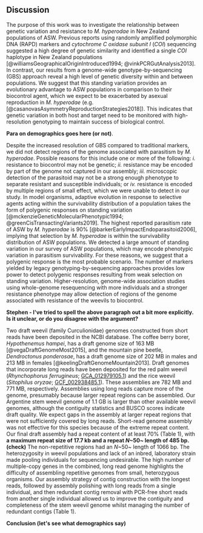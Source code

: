 ## Discussion

The purpose of this work was to investigate the relationship between genetic variation and resistance to *M. hyperodae* in New Zealand populations of ASW.
Previous reports using randomly amplified polymorphic DNA (RAPD) markers and *cytochrome C oxidase subunit I* (*COI*) sequencing suggested a high degree of genetic similarity and identified a single *COI* haplotype in New Zealand populations [@williamsGeographicalOriginIntroduced1994; @vinkPCRGutAnalysis2013].
In contrast, our results from a genome-wide genotype-by-sequencing (GBS) approach reveal a high level of genetic diversity within and between populations.
We suggest that this standing variation provides an evolutionary advantage to ASW populations in comparison to their biocontrol agent, which we expect to be exacerbated by asexual reproduction in *M. hyperodae* (e.g. [@casanovasAsymmetryReproductionStrategies2018]).
This indicates that genetic variation in both host and target need to be monitored with high-resolution genotyping to maintain success of biological control.

**Para on demographics goes here (or not)**.

Despite the increased resolution of GBS compared to traditional markers, we did not detect regions of the genome associated with parasitism by *M. hyperodae*.
Possible reasons for this include one or more of the following:
*i.* resistance to biocontrol may not be genetic;
*ii.* resistance may be encoded by part of the genome not captured in our assembly;
*iii.* microscopic detection of the parasitoid may not be a strong enough phenotype to separate resistant and susceptible individuals; 
or *iv.* resistance is encoded by multiple regions of small effect, which we were unable to detect in our study.
In model organisms, adaptive evolution in response to selective agents acting within the survivability distribution of a population takes the form of polygenic responses on standing variation [@mckenzieGeneticMolecularPhenotypic1994; @greenCisTransactingVariants2019].
The highest reported parasitism rate of ASW by *M. hyperodae* is 90% [@barkerEarlyImpactEndoparasitoid2006], implying that selection by *M. hyperodae* is within the survivability distribution of ASW populations.
We detected a large amount of standing variation in our survey of ASW populations, which may encode phenotypic variation in parasitism survivability.
For these reasons, we suggest that a polygenic response is the most probable scenario.
The number of markers yielded by legacy genotyping-by-sequencing approaches provides low power to detect polygenic responses resulting from weak selection on standing variation.
Higher-resolution, genome-wide association studies using whole-genome resequencing with more individuals and a stronger resistance phenotype may allow detection of regions of the genome associated with resistance of the weevils to biocontrol.

**Stephen - I've tried to spell the above paragraph out a bit more explicitly. Is it unclear, or do you disagree with the argument?**

Two draft weevil (family Curculionidae) genomes constructed from short reads have been deposited in the NCBI database.
The coffee berry borer, *Hypothenemus hampei*, has a draft genome size of 163 MB [@vegaDraftGenomeMost2015], and the mountain pine beetle, *Dendroctonus ponderosae*, has a draft genome size of 202 MB in males and 213 MB in females [@keelingDraftGenomeMountain2013].
Draft genomes that incorporate long reads have been deposited for the red palm weevil (*Rhynchophorus ferrugineus*; [GCA_012979105.1](https://www.ncbi.nlm.nih.gov/assembly/GCA_012979105.1/)) and the rice weevil (*Sitophilus oryzae*; [GCF_002938485.1](https://www.ncbi.nlm.nih.gov/assembly/GCF_002938485.1/)).
These assemblies are 782 MB and 771 MB, respectively.
Assemblies using long reads capture more of the genome, presumably because larger repeat regions can be assembled.
Our Argentine stem weevil genome of 1.1 GB is larger than other available weevil genomes, although the contiguity statistics and BUSCO scores indicate draft quality.
We expect gaps in the assembly at larger repeat regions that were not sufficiently covered by long reads.
Short-read genome assembly was not effective for this species because of the extreme repeat content.
Our final draft assembly had a repeat content of at least 70% (Table 1), with **a maximum repeat size of 17.7 kb and a repeat *N*~50~ length of 485 bp. (check)**
The non-repetitive regions had an *N*~50~ length of 1066 bp.
The heterozygosity in weevil populations and lack of an inbred, laboratory strain made pooling individuals for sequencing undesirable.
The high number of multiple-copy genes in the combined, long read genome highlights the difficulty of assembling repetitive genomes from small, heterozygous organisms.
Our assembly strategy of contig construction with the longest reads, followed by assembly polishing with long reads from a single individual, and then redundant contig removal with PCR-free short reads from another single individual allowed us to improve the contiguity and completeness of the stem weevil genome whilst managing the number of redundant contigs (Table 1).

**Conclusion (let's see what demographics say)**
